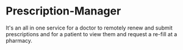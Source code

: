 # Prescription-Manager
 It's an all in one service for a doctor to remotely renew and submit prescriptions and for a patient to view them and request a re-fill at a pharmacy.
